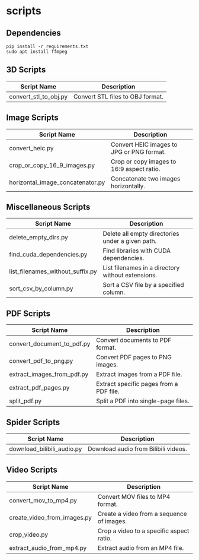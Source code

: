 # scripts

## Dependencies

```
pip install -r requirements.txt
sudo apt install ffmpeg
```

## 3D Scripts
| Script Name            | Description                              |
|------------------------|------------------------------------------|
| convert_stl_to_obj.py | Convert STL files to OBJ format.         |

## Image Scripts
| Script Name                     | Description                                      |
|---------------------------------|--------------------------------------------------|
| convert_heic.py                 | Convert HEIC images to JPG or PNG format.        |
| crop_or_copy_16_9_images.py     | Crop or copy images to 16:9 aspect ratio.        |
| horizontal_image_concatenator.py| Concatenate two images horizontally.             |

## Miscellaneous Scripts
| Script Name                     | Description                                      |
|---------------------------------|--------------------------------------------------|
| delete_empty_dirs.py            | Delete all empty directories under a given path.|
| find_cuda_dependencies.py       | Find libraries with CUDA dependencies.           |
| list_filenames_without_suffix.py| List filenames in a directory without extensions.|
| sort_csv_by_column.py           | Sort a CSV file by a specified column.           |

## PDF Scripts
| Script Name                     | Description                                      |
|---------------------------------|--------------------------------------------------|
| convert_document_to_pdf.py      | Convert documents to PDF format.                |
| convert_pdf_to_png.py           | Convert PDF pages to PNG images.                |
| extract_images_from_pdf.py      | Extract images from a PDF file.                 |
| extract_pdf_pages.py            | Extract specific pages from a PDF file.         |
| split_pdf.py                    | Split a PDF into single-page files.             |

## Spider Scripts
| Script Name                     | Description                                      |
|---------------------------------|--------------------------------------------------|
| download_bilibili_audio.py      | Download audio from Bilibili videos.            |

## Video Scripts
| Script Name                     | Description                                      |
|---------------------------------|--------------------------------------------------|
| convert_mov_to_mp4.py           | Convert MOV files to MP4 format.                |
| create_video_from_images.py     | Create a video from a sequence of images.       |
| crop_video.py                   | Crop a video to a specific aspect ratio.        |
| extract_audio_from_mp4.py       | Extract audio from an MP4 file.                 |

